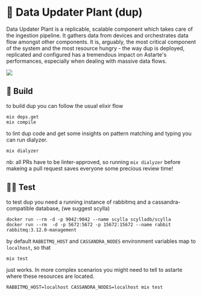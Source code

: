 🧠 Data Updater Plant (dup)
===================================

Data Updater Plant is a replicable, scalable component which takes care of the
ingestion pipeline. It gathers data from devices and orchestrates data flow
amongst other components. It is, arguably, the most critical component of the
system and the most resource hungry - the way dup is deployed, replicated and
configured has a tremendous impact on Astarte's performances, especially when
dealing with massive data flows.

<img src="data_updater_astarte_overview.svg" align="center" />

## 🔧 Build

to build dup you can follow the usual elixir flow

``` shell
mix deps.get
mix compile
```

to lint dup code and get some insights on pattern matching and typing you can
run dialyzer.

``` shell
mix dialyzer
```

nb: all PRs have to be linter-approved, so running `mix dialyzer` before makeing
a pull request saves everyone some precious review time!

## 🧑‍🔬 Test

to test dup you need a running instance of rabbitmq and a cassandra-compatible
database, (we suggest scylla)

``` shell
docker run --rm -d -p 9042:9042 --name scylla scylladb/scylla
docker run --rm  -d -p 5672:5672 -p 15672:15672 --name rabbit rabbitmq:3.12.0-management
```

by default `RABBITMQ_HOST` and `CASSANDRA_NODES` environment variables map to
`localhost`, so that

``` shell
mix test
```

just works. In more complex scenarios you might need to tell to astarte where
these resources are located.

``` shell
RABBITMQ_HOST=localhost CASSANDRA_NODES=localhost mix test
```
